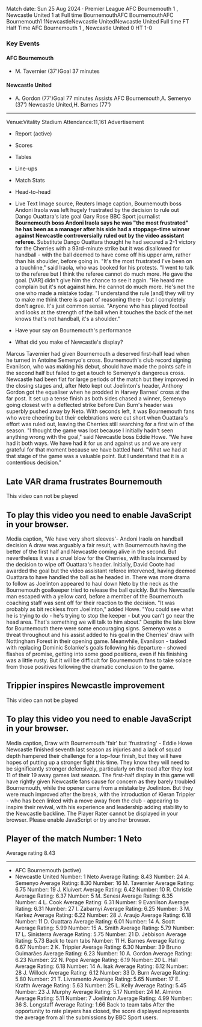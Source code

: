 Match date: Sun 25 Aug 2024
‧
Premier League
AFC Bournemouth 1 , Newcastle United 1 at Full time
BournemouthAFC BournemouthAFC Bournemouth1
1NewcastleNewcastle UnitedNewcastle United
Full time
FT
Half Time AFC Bournemouth 1 , Newcastle United 0
HT 1-0
### Key Events
#### AFC Bournemouth
-   M. Tavernier (37')Goal 37 minutes
#### Newcastle United
-   A. Gordon (77')Goal 77 minutes
Assists
AFC Bournemouth,A. Semenyo (37')
Newcastle United,H. Barnes (77')
___
Venue:Vitality Stadium
Attendance:11,161
Advertisement
-   Report (active)
-   Scores
-   Tables
-   Line-ups
-   Match Stats
-   Head-to-head
-   Live Text
Image source, Reuters
Image caption,
Bournemouth boss Andoni Iraola was left hugely frustrated by the decision to rule out Dango Ouattara's late goal
Gary Rose
BBC Sport journalist
**Bournemouth boss Andoni Iraola says he was "the most frustrated" he has been as a manager after his side had a stoppage-time winner against Newcastle controversially ruled out by the video assistant referee.**
Substitute Dango Ouattara thought he had secured a 2-1 victory for the Cherries with a 93rd-minute strike but it was disallowed for handball - with the ball deemed to have come off his upper arm, rather than his shoulder, before going in.
"It's the most frustrated I've been on a touchline," said Iraola, who was booked for his protests.
"I went to talk to the referee but I think the referee cannot do much more. He gave the goal. \[VAR\] didn't give him the chance to see it again.
"He heard me complain but it's not against him. He cannot do much more. He's not the one who made a mistake today.
"I understand the rule \[and\] they will try to make me think there is a part of reasoning there - but I completely don't agree. It's just common sense.
"Anyone who has played football and looks at the strength of the ball when it touches the back of the net knows that's not handball, it's a shoulder."
-   Have your say on Bournemouth's performance
    
-   What did you make of Newcastle's display?
    
Marcus Tavernier had given Bournemouth a deserved first-half lead when he turned in Antoine Semenyo's cross.
Bournemouth's club record signing Evanilson, who was making his debut, should have made the points safe in the second half but failed to get a touch to Semenyo's dangerous cross.
Newcastle had been flat for large periods of the match but they improved in the closing stages and, after Neto kept out Joelinton's header, Anthony Gordon got the equaliser when he prodded in Harvey Barnes' cross at the far post.
It set up a tense finish as both sides chased a winner, Semenyo going closest with a deflected strike before Dan Burn's header was superbly pushed away by Neto.
With seconds left, it was Bournemouth fans who were cheering but their celebrations were cut short when Ouattara's effort was ruled out, leaving the Cherries still searching for a first win of the season.
"I thought the game was lost because I initially hadn't seen anything wrong with the goal," said Newcastle boss Eddie Howe.
"We have had it both ways. We have had it for us and against us and we are very grateful for that moment because we have battled hard.
"What we had at that stage of the game was a valuable point. But I understand that it is a contentious decision."
## Late VAR drama frustrates Bournemouth
This video can not be played
## To play this video you need to enable JavaScript in your browser.
Media caption,
'We have very short sleeves'- Andoni Iraola on handball decision
A draw was arguably a fair result, with Bournemouth having the better of the first half and Newcastle coming alive in the second.
But nevertheless it was a cruel blow for the Cherries, with Iraola incensed by the decision to wipe off Ouattara's header.
Initially, David Coote had awarded the goal but the video assistant referee intervened, having deemed Ouattara to have handled the ball as he headed in.
There was more drama to follow as Joelinton appeared to haul down Neto by the neck as the Bournemouth goalkeeper tried to release the ball quickly.
But the Newcastle man escaped with a yellow card, before a member of the Bournemouth coaching staff was sent off for their reaction to the decision.
"It was probably as bit reckless from Joelinton," added Howe. "You could see what he is trying to do - he's trying to stop the keeper - but you can't go near the head area. That's something we will talk to him about."
Despite the late blow for Bournemouth there were some encouraging signs.
Semenyo was a threat throughout and his assist added to his goal in the Cherries' draw with Nottingham Forest in their opening game.
Meanwhile, Evanilson - tasked with replacing Dominic Solanke's goals following his departure - showed flashes of promise, getting into some good positions, even if his finishing was a little rusty.
But it will be difficult for Bournemouth fans to take solace from those positives following the dramatic conclusion to the game.
## Trippier inspires Newcastle improvement
This video can not be played
## To play this video you need to enable JavaScript in your browser.
Media caption,
Draw with Bournemouth 'fair' but 'frustrating' - Eddie Howe
Newcastle finished seventh last season as injuries and a lack of squad depth hampered their challenge for a top-four finish, but they will have hopes of putting up a stronger fight this time.
They know they will need to be significantly stronger defensively, particularly on the road after they lost 11 of their 19 away games last season.
The first-half display in this game will have rightly given Newcastle fans cause for concern as they barely troubled Bournemouth, while the opener came from a mistake by Joelinton.
But they were much improved after the break, with the introduction of Kieran Trippier - who has been linked with a move away from the club - appearing to inspire their revival, with his experience and leadership adding stability to the Newcastle backline.
The Player Rater cannot be displayed in your browser. Please enable JavaScript or try another browser.
## Player of the match Number: 1 Neto
Average rating 8.43
___
-   AFC Bournemouth (active)
-   Newcastle United
Number: 1 Neto
Average Rating: 8.43
Number: 24 A. Semenyo
Average Rating: 8.30
Number: 16 M. Tavernier
Average Rating: 6.75
Number: 19 J. Kluivert
Average Rating: 6.42
Number: 10 R. Christie
Average Rating: 6.37
Number: 5 M. Senesi
Average Rating: 6.35
Number: 4 L. Cook
Average Rating: 6.31
Number: 9 Evanilson
Average Rating: 6.31
Number: 27 I. Zabarnyi
Average Rating: 6.25
Number: 3 M. Kerkez
Average Rating: 6.22
Number: 28 J. Araujo
Average Rating: 6.18
Number: 11 D. Ouattara
Average Rating: 6.01
Number: 14 A. Scott
Average Rating: 5.99
Number: 15 A. Smith
Average Rating: 5.79
Number: 17 L. Sinisterra
Average Rating: 5.75
Number: 21 D. Jebbison
Average Rating: 5.73
Back to team tabs
Number: 11 H. Barnes
Average Rating: 6.67
Number: 2 K. Trippier
Average Rating: 6.30
Number: 39 Bruno Guimarães
Average Rating: 6.23
Number: 10 A. Gordon
Average Rating: 6.23
Number: 22 N. Pope
Average Rating: 6.19
Number: 20 L. Hall
Average Rating: 6.18
Number: 14 A. Isak
Average Rating: 6.12
Number: 28 J. Willock
Average Rating: 6.12
Number: 33 D. Burn
Average Rating: 5.80
Number: 21 T. Livramento
Average Rating: 5.65
Number: 17 E. Krafth
Average Rating: 5.63
Number: 25 L. Kelly
Average Rating: 5.45
Number: 23 J. Murphy
Average Rating: 5.17
Number: 24 M. Almirón
Average Rating: 5.11
Number: 7 Joelinton
Average Rating: 4.99
Number: 36 S. Longstaff
Average Rating: 1.66
Back to team tabs
After the opportunity to rate players has closed, the score displayed represents the average from all the submissions by BBC Sport users.